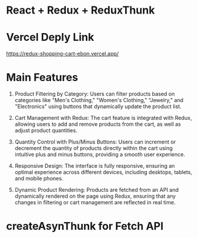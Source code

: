 # React + Redux + ReduxThunk

# Vercel Deply Link
https://redux-shopping-cart-ebon.vercel.app/

# Main Features
1. Product Filtering by Category:
Users can filter products based on categories like "Men's Clothing," "Women's Clothing," "Jewelry," and "Electronics" using buttons that dynamically update the product list.

2. Cart Management with Redux:
The cart feature is integrated with Redux, allowing users to add and remove products from the cart, as well as adjust product quantities.

3. Quantity Control with Plus/Minus Buttons:
Users can increment or decrement the quantity of products directly within the cart using intuitive plus and minus buttons, providing a smooth user experience.

4. Responsive Design:
The interface is fully responsive, ensuring an optimal experience across different devices, including desktops, tablets, and mobile phones.

5. Dynamic Product Rendering:
Products are fetched from an API and dynamically rendered on the page using Redux, ensuring that any changes in filtering or cart management are reflected in real time.


# createAsynThunk for Fetch API